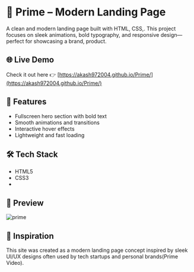 # 🚀 Prime – Modern Landing Page

A clean and modern landing page built with HTML, CSS,. This project focuses on sleek animations, bold typography, and responsive design—perfect for showcasing a brand, product.

## 🌐 Live Demo

Check it out here 👉 [https://akash972004.github.io/Prime/](https://akash972004.github.io/Prime/)

## 🎯 Features

- Fullscreen hero section with bold text
- Smooth animations and transitions
- Interactive hover effects
- Lightweight and fast loading

## 🛠️ Tech Stack

- HTML5
- CSS3
- 
## 📸 Preview
![prime](https://github.com/user-attachments/assets/6ad034b5-5928-463b-8772-27c78f941787)

## 🧠 Inspiration
This site was created as a modern landing page concept inspired by sleek UI/UX designs often used by tech startups and personal brands(Prime Video).







